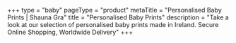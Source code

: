 +++
type = "baby"
pageType = "product"
metaTitle = "Personalised Baby Prints | Shauna Gra"
title = "Personalised Baby Prints"
description = "Take a look at our selection of personalised baby prints made in Ireland. Secure Online Shopping, Worldwide Delivery"
+++